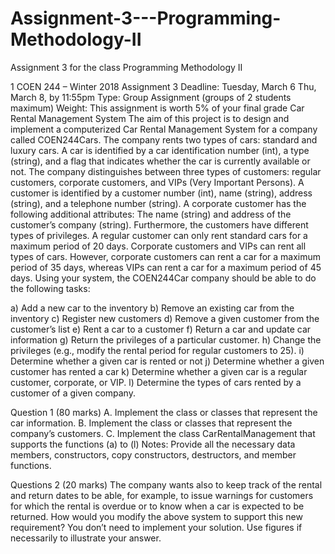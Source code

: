 # Assignment-3---Programming-Methodology-II
Assignment 3 for the class Programming Methodology II

1
COEN 244 – Winter 2018
Assignment 3
Deadline: Tuesday, March 6 Thu, March 8, by 11:55pm
Type: Group Assignment (groups of 2 students maximum)
Weight: This assignment is worth 5% of your final grade
Car Rental Management System
The aim of this project is to design and implement a computerized Car Rental Management
System for a company called COEN244Cars. The company rents two types of cars: standard
and luxury cars. A car is identified by a car identification number (int), a type (string), and a
flag that indicates whether the car is currently available or not.
The company distinguishes between three types of customers: regular customers, corporate
customers, and VIPs (Very Important Persons). A customer is identified by a customer
number (int), name (string), address (string), and a telephone number (string). A corporate
customer has the following additional attributes: The name (string) and address of the
customer’s company (string).
Furthermore, the customers have different types of privileges. A regular customer can only
rent standard cars for a maximum period of 20 days. Corporate customers and VIPs can rent
all types of cars. However, corporate customers can rent a car for a maximum period of 35
days, whereas VIPs can rent a car for a maximum period of 45 days.
Using your system, the COEN244Car company should be able to do the following tasks:

a) Add a new car to the inventory
b) Remove an existing car from the inventory
c) Register new customers
d) Remove a given customer from the customer’s list
e) Rent a car to a customer
f) Return a car and update car information
g) Return the privileges of a particular customer.
h) Change the privileges (e.g., modify the rental period for regular customers to 25).
i) Determine whether a given car is rented or not
j) Determine whether a given customer has rented a car
k) Determine whether a given car is a regular customer, corporate, or VIP.
l) Determine the types of cars rented by a customer of a given company.

Question 1 (80 marks)
A. Implement the class or classes that represent the car information.
B. Implement the class or classes that represent the company’s customers.
C. Implement the class CarRentalManagement that supports the functions (a) to (l)
Notes: Provide all the necessary data members, constructors, copy constructors, destructors,
and member functions.

Questions 2 (20 marks)
The company wants also to keep track of the rental and return dates to be able, for example, to
issue warnings for customers for which the rental is overdue or to know when a car is
expected to be returned. How would you modify the above system to support this new requirement? You don’t need to implement your solution. Use figures if necessarily to
illustrate your answer.
